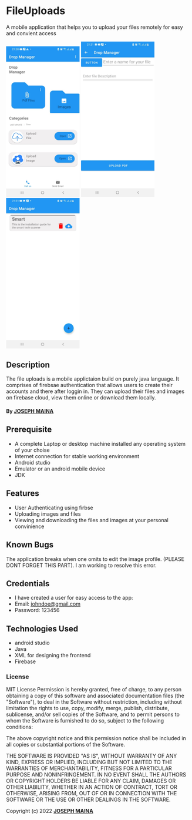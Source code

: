 # FileUploads
A mobile application that helps  you to upload your files remotely for easy and convient access

<p align="horizontal">
<img src="images/mainpage.png" width="200" >
<img src="images/uplaodfile.jpeg" width="200" >
<img src="images/viewfile.png" width="200" >
</p>

## Description
The file uploads is a mobile applictaion build on purely java language. It comprises of firebsae authentication that allows users to create their accounts and there after loggin in. They can upload their files and images on firebase cloud, view them online or download them locally.

#### By **[JOSEPH MAINA](https://github.com/JOSEPHMAINA1995)**




## Prerequisite
* A complete Laptop or desktop machine installed any operating system of your choise
* Internet connection for stable working environment
* Android studio
* Emulator or an android mobile device
* JDK	

## Features

* User Authenticating using firbse
* Uploading images and files
* Viewing and downloading the files and images at your personal convinience

## Known Bugs
The application breaks when one omits to edit the image profile. (PLEASE DONT FORGET THIS PART). I am working to resolve this error.

## Credentials
* I have created a user for easy access to the app:
* Email: johndoe@gmail.com
* Password: 123456


## Technologies Used

* android studio
* Java
* XML for designing the frontend
* Firebase

### License

MIT License
Permission is hereby granted, free of charge, to any person obtaining a copy
of this software and associated documentation files (the "Software"), to deal
in the Software without restriction, including without limitation the rights
to use, copy, modify, merge, publish, distribute, sublicense, and/or sell
copies of the Software, and to permit persons to whom the Software is
furnished to do so, subject to the following conditions:

The above copyright notice and this permission notice shall be included in all
copies or substantial portions of the Software.

THE SOFTWARE IS PROVIDED "AS IS", WITHOUT WARRANTY OF ANY KIND, EXPRESS OR
IMPLIED, INCLUDING BUT NOT LIMITED TO THE WARRANTIES OF MERCHANTABILITY,
FITNESS FOR A PARTICULAR PURPOSE AND NONINFRINGEMENT. IN NO EVENT SHALL THE
AUTHORS OR COPYRIGHT HOLDERS BE LIABLE FOR ANY CLAIM, DAMAGES OR OTHER
LIABILITY, WHETHER IN AN ACTION OF CONTRACT, TORT OR OTHERWISE, ARISING FROM,
OUT OF OR IN CONNECTION WITH THE SOFTWARE OR THE USE OR OTHER DEALINGS IN THE
SOFTWARE.<br>

Copyright (c) 2022 **[JOSEPH MAINA](https://github.com/JOSEPHMAINA1995)**
